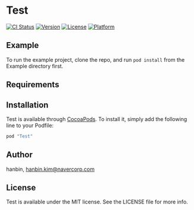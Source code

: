 # Test

[![CI Status](http://img.shields.io/travis/hanbin/Test.svg?style=flat)](https://travis-ci.org/hanbin/Test)
[![Version](https://img.shields.io/cocoapods/v/Test.svg?style=flat)](http://cocoapods.org/pods/Test)
[![License](https://img.shields.io/cocoapods/l/Test.svg?style=flat)](http://cocoapods.org/pods/Test)
[![Platform](https://img.shields.io/cocoapods/p/Test.svg?style=flat)](http://cocoapods.org/pods/Test)

## Example

To run the example project, clone the repo, and run `pod install` from the Example directory first.

## Requirements

## Installation

Test is available through [CocoaPods](http://cocoapods.org). To install
it, simply add the following line to your Podfile:

```ruby
pod "Test"
```

## Author

hanbin, hanbin.kim@navercorp.com

## License

Test is available under the MIT license. See the LICENSE file for more info.
